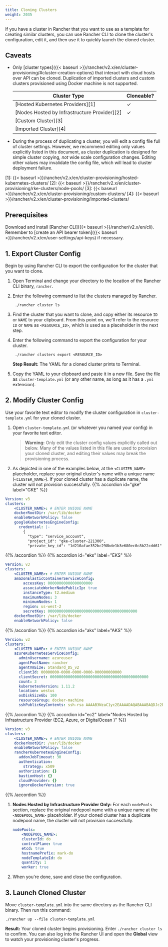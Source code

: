 ```yaml
---
title: Cloning Clusters
weight: 2035
---
```


If you have a cluster in Rancher that you want to use as a template for creating similar clusters, you can use Rancher CLI to clone the cluster's configuration, edit it, and then use it to quickly launch the  cloned cluster.

## Caveats

- Only [cluster types]({{< baseurl >}}/rancher/v2.x/en/cluster-provisioning/#cluster-creation-options) that interact with cloud hosts over API can be cloned. Duplication of imported clusters and custom clusters provisioned using Docker machine is not supported.

    | Cluster Type                     | Cloneable?    |
    | -------------------------------- | ------------- |
    | [Hosted Kubernetes Providers][1] | ✓             |
    | [Nodes Hosted by Infrastructure Provider][2]        | ✓             |
    | [Custom Cluster][3]              |               |
    | [Imported Cluster][4]            |               |
- During the process of duplicating a cluster, you will edit a config file full of cluster settings. However, we recommend editing only values explicitly listed in this document, as cluster duplication is designed for simple cluster copying, _not_ wide scale configuration changes. Editing other values may invalidate the config file, which will lead to cluster deployment failure.

[1]: {{< baseurl >}}/rancher/v2.x/en/cluster-provisioning/hosted-kubernetes-clusters/
[2]: {{< baseurl >}}/rancher/v2.x/en/cluster-provisioning/rke-clusters/node-pools/
[3]: {{< baseurl >}}/rancher/v2.x/en/cluster-provisioning/custom-clusters/
[4]: {{< baseurl >}}/rancher/v2.x/en/cluster-provisioning/imported-clusters/

## Prerequisites

Download and install [Rancher CLI]({{< baseurl >}}/rancher/v2.x/en/cli). Remember to [create an API bearer token]({{< baseurl >}}/rancher/v2.x/en/user-settings/api-keys) if necessary.


## 1. Export Cluster Config

Begin by using Rancher CLI to export the configuration for the cluster that you want to clone.

1. Open Terminal and change your directory to the location of the Rancher CLI binary, `rancher`.

1. Enter the following command to list the clusters managed by Rancher.


        ./rancher cluster ls


1. Find the cluster that you want to clone, and copy either its resource `ID` or `NAME` to your clipboard. From this point on, we'll refer to the resource `ID` or `NAME` as `<RESOURCE_ID>`, which is used as a placeholder in the next step.

1. Enter the following command to export the configuration for your cluster.


        ./rancher clusters export <RESOURCE_ID>


    **Step Result:** The YAML for a cloned cluster prints to Terminal.

1. Copy the YAML to your clipboard and paste it in a new file. Save the file as `cluster-template.yml` (or any other name, as long as it has a `.yml` extension).

## 2. Modify Cluster Config

Use your favorite text editor to modify the cluster configuration in `cluster-template.yml` for your cloned cluster.

1. Open `cluster-template.yml` (or whatever you named your config) in your favorite text editor.

    >**Warning:** Only edit the cluster config values explicitly called out below. Many of the values listed in this file are used to provision your cloned cluster, and editing their values may break the provisioning process.


1. As depicted in one of the examples below, at the `<CLUSTER_NAME>` placeholder, replace your original cluster's name with a unique name (`<CLUSTER_NAME>`). If your cloned cluster has a duplicate name, the cluster will not provision successfully.
{{% accordion id="gke" label="GKE" %}}
```yml
Version: v3
clusters:
    <CLUSTER_NAME>: # ENTER UNIQUE NAME
    dockerRootDir: /var/lib/docker
    enableNetworkPolicy: false
    googleKubernetesEngineConfig:
      credential: |-
        {
          "type": "service_account",
          "project_id": "gke-cluster-221300",
          "private_key_id": "1d210afae352bc298bde1b3e680ec0c8b22cdd61"
```
{{% /accordion %}}
{{% accordion id="eks" label="EKS" %}}
```yml
Version: v3
clusters:
    <CLUSTER_NAME>: # ENTER UNIQUE NAME
    amazonElasticContainerServiceConfig:
        accessKey: 00000000000000000000
        associateWorkerNodePublicIp: true
        instanceType: t2.medium
        maximumNodes: 3
        minimumNodes: 1
        region: us-west-2
        secretKey: 0000000000000000000000000000000000000000
    dockerRootDir: /var/lib/docker
    enableNetworkPolicy: false
```
{{% /accordion %}}
{{% accordion id="aks" label="AKS" %}}
```yml
Version: v3
clusters:
    <CLUSTER_NAME>: # ENTER UNIQUE NAME
    azureKubernetesServiceConfig:
      adminUsername: azureuser
      agentPoolName: rancher
      agentVmSize: Standard_D5_v2
      clientId: 00000000-0000-0000-0000-000000000000
      clientSecret: 00000000000000000000000000000000000000000000
      count: 3
      kubernetesVersion: 1.11.2
      location: westus
      osDiskSizeGb: 100
      resourceGroup: docker-machine
      sshPublicKeyContents: ssh-rsa AAAAB3NzaC1yc2EAAAADAQABAAABAQDJc2kDExgRaDLD
```
{{% /accordion %}}
{{% accordion id="ec2" label="Nodes Hosted by Infrastructure Provider (EC2, Azure, or DigitalOcean )" %}}
```yml
Version: v3
clusters:
    <CLUSTER_NAME>: # ENTER UNIQUE NAME
    dockerRootDir: /var/lib/docker
    enableNetworkPolicy: false
    rancherKubernetesEngineConfig:
      addonJobTimeout: 30
      authentication:
        strategy: x509
      authorization: {}
      bastionHost: {}
      cloudProvider: {}
      ignoreDockerVersion: true
```
{{% /accordion %}}

1. **Nodes Hosted by Infrastructure Provider Only:** For each `nodePools` section, replace the original nodepool name with a unique name at the `<NODEPOOL_NAME>` placeholder.  If your cloned cluster has a duplicate nodepool name, the cluster will not provision successfully.

    ```yml
    nodePools:
        <NODEPOOL_NAME>:
        clusterId: do
        controlPlane: true
        etcd: true
        hostnamePrefix: mark-do
        nodeTemplateId: do
        quantity: 1
        worker: true
    ```

1. When you're done, save and close the configuration.

## 3. Launch Cloned Cluster

Move `cluster-template.yml` into the same directory as the Rancher CLI binary. Then run this command:

    ./rancher up --file cluster-template.yml

**Result:** Your cloned cluster begins provisioning. Enter `./rancher cluster ls` to confirm. You can also log into the Rancher UI and open the **Global** view to watch your provisioning cluster's progress.
